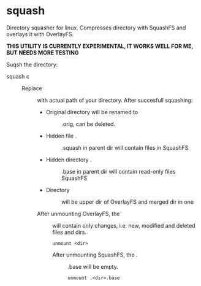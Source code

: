 # squash
Directory squasher for linux. Compresses directory with SquashFS and overlays it with OverlayFS.

**THIS UTILITY IS CURRENTLY EXPERIMENTAL, IT WORKS WELL FOR ME, BUT NEEDS MORE TESTING**

Suqsh the directory:

squash c <dir>

Replace <dir> with actual path of your directory. After succesfull squashing:

* Original directory will be renamed to <dir>.orig, can be deleted.
* Hidden file .<dir>.squash in parent dir will contain files in SquashFS
* Hidden directory .<dir>.base in parent dir will contain read-only files SquashFS
* Directory <dir> will be upper dir of OverlayFS and merged dir in one

After unmounting OverlayFS, the <dir> will contain only changes, i.e. new, modified and deleted files and dirs.

`unmount <dir>`

After unmounting SquashFS, the .<dir>.base will be empty. 

`unmount .<dir>.base`

